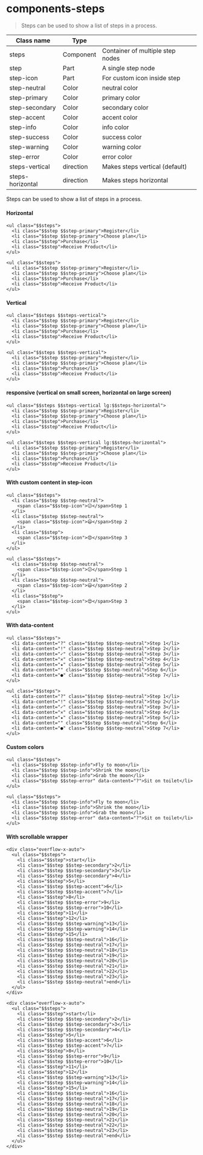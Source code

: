 # components-steps

> Steps can be used to show a list of steps in a process.

| Class name       | Type      |                                  |
| ---------------- | --------- | -------------------------------- |
| steps            | Component | Container of multiple step nodes |
| step             | Part      | A single step node               |
| step-icon        | Part      | For custom icon inside step      |
| step-neutral     | Color     | neutral color                    |
| step-primary     | Color     | primary color                    |
| step-secondary   | Color     | secondary color                  |
| step-accent      | Color     | accent color                     |
| step-info        | Color     | info color                       |
| step-success     | Color     | success color                    |
| step-warning     | Color     | warning color                    |
| step-error       | Color     | error color                      |
| steps-vertical   | direction | Makes steps vertical (default)   |
| steps-horizontal | direction | Makes steps horizontal           |

Steps can be used to show a list of steps in a process.

[](#horizontal)

#### Horizontal

    <ul class="$$steps">
      <li class="$$step $$step-primary">Register</li>
      <li class="$$step $$step-primary">Choose plan</li>
      <li class="$$step">Purchase</li>
      <li class="$$step">Receive Product</li>
    </ul>

    <ul class="$$steps">
      <li class="$$step $$step-primary">Register</li>
      <li class="$$step $$step-primary">Choose plan</li>
      <li class="$$step">Purchase</li>
      <li class="$$step">Receive Product</li>
    </ul>

[](#vertical)

#### Vertical

    <ul class="$$steps $$steps-vertical">
      <li class="$$step $$step-primary">Register</li>
      <li class="$$step $$step-primary">Choose plan</li>
      <li class="$$step">Purchase</li>
      <li class="$$step">Receive Product</li>
    </ul>

    <ul class="$$steps $$steps-vertical">
      <li class="$$step $$step-primary">Register</li>
      <li class="$$step $$step-primary">Choose plan</li>
      <li class="$$step">Purchase</li>
      <li class="$$step">Receive Product</li>
    </ul>

[](#responsive-vertical-on-small-screen-horizontal-on-large-screen)

#### responsive (vertical on small screen, horizontal on large screen)

    <ul class="$$steps $$steps-vertical lg:$$steps-horizontal">
      <li class="$$step $$step-primary">Register</li>
      <li class="$$step $$step-primary">Choose plan</li>
      <li class="$$step">Purchase</li>
      <li class="$$step">Receive Product</li>
    </ul>

    <ul class="$$steps $$steps-vertical lg:$$steps-horizontal">
      <li class="$$step $$step-primary">Register</li>
      <li class="$$step $$step-primary">Choose plan</li>
      <li class="$$step">Purchase</li>
      <li class="$$step">Receive Product</li>
    </ul>

[](#with-custom-content-in-step-icon)

#### With custom content in step-icon

    <ul class="$$steps">
      <li class="$$step $$step-neutral">
        <span class="$$step-icon">😕</span>Step 1
      </li>
      <li class="$$step $$step-neutral">
        <span class="$$step-icon">😃</span>Step 2
      </li>
      <li class="$$step">
        <span class="$$step-icon">😍</span>Step 3
      </li>
    </ul>

    <ul class="$$steps">
      <li class="$$step $$step-neutral">
        <span class="$$step-icon">😕</span>Step 1
      </li>
      <li class="$$step $$step-neutral">
        <span class="$$step-icon">😃</span>Step 2
      </li>
      <li class="$$step">
        <span class="$$step-icon">😍</span>Step 3
      </li>
    </ul>

[](#with-data-content)

#### With data-content

    <ul class="$$steps">
      <li data-content="?" class="$$step $$step-neutral">Step 1</li>
      <li data-content="!" class="$$step $$step-neutral">Step 2</li>
      <li data-content="✓" class="$$step $$step-neutral">Step 3</li>
      <li data-content="✕" class="$$step $$step-neutral">Step 4</li>
      <li data-content="★" class="$$step $$step-neutral">Step 5</li>
      <li data-content="" class="$$step $$step-neutral">Step 6</li>
      <li data-content="●" class="$$step $$step-neutral">Step 7</li>
    </ul>

    <ul class="$$steps">
      <li data-content="?" class="$$step $$step-neutral">Step 1</li>
      <li data-content="!" class="$$step $$step-neutral">Step 2</li>
      <li data-content="✓" class="$$step $$step-neutral">Step 3</li>
      <li data-content="✕" class="$$step $$step-neutral">Step 4</li>
      <li data-content="★" class="$$step $$step-neutral">Step 5</li>
      <li data-content="" class="$$step $$step-neutral">Step 6</li>
      <li data-content="●" class="$$step $$step-neutral">Step 7</li>
    </ul>

[](#custom-colors)

#### Custom colors

    <ul class="$$steps">
      <li class="$$step $$step-info">Fly to moon</li>
      <li class="$$step $$step-info">Shrink the moon</li>
      <li class="$$step $$step-info">Grab the moon</li>
      <li class="$$step $$step-error" data-content="?">Sit on toilet</li>
    </ul>

    <ul class="$$steps">
      <li class="$$step $$step-info">Fly to moon</li>
      <li class="$$step $$step-info">Shrink the moon</li>
      <li class="$$step $$step-info">Grab the moon</li>
      <li class="$$step $$step-error" data-content="?">Sit on toilet</li>
    </ul>

[](#with-scrollable-wrapper)

#### With scrollable wrapper

    <div class="overflow-x-auto">
      <ul class="$$steps">
        <li class="$$step">start</li>
        <li class="$$step $$step-secondary">2</li>
        <li class="$$step $$step-secondary">3</li>
        <li class="$$step $$step-secondary">4</li>
        <li class="$$step">5</li>
        <li class="$$step $$step-accent">6</li>
        <li class="$$step $$step-accent">7</li>
        <li class="$$step">8</li>
        <li class="$$step $$step-error">9</li>
        <li class="$$step $$step-error">10</li>
        <li class="$$step">11</li>
        <li class="$$step">12</li>
        <li class="$$step $$step-warning">13</li>
        <li class="$$step $$step-warning">14</li>
        <li class="$$step">15</li>
        <li class="$$step $$step-neutral">16</li>
        <li class="$$step $$step-neutral">17</li>
        <li class="$$step $$step-neutral">18</li>
        <li class="$$step $$step-neutral">19</li>
        <li class="$$step $$step-neutral">20</li>
        <li class="$$step $$step-neutral">21</li>
        <li class="$$step $$step-neutral">22</li>
        <li class="$$step $$step-neutral">23</li>
        <li class="$$step $$step-neutral">end</li>
      </ul>
    </div>

    <div class="overflow-x-auto">
      <ul class="$$steps">
        <li class="$$step">start</li>
        <li class="$$step $$step-secondary">2</li>
        <li class="$$step $$step-secondary">3</li>
        <li class="$$step $$step-secondary">4</li>
        <li class="$$step">5</li>
        <li class="$$step $$step-accent">6</li>
        <li class="$$step $$step-accent">7</li>
        <li class="$$step">8</li>
        <li class="$$step $$step-error">9</li>
        <li class="$$step $$step-error">10</li>
        <li class="$$step">11</li>
        <li class="$$step">12</li>
        <li class="$$step $$step-warning">13</li>
        <li class="$$step $$step-warning">14</li>
        <li class="$$step">15</li>
        <li class="$$step $$step-neutral">16</li>
        <li class="$$step $$step-neutral">17</li>
        <li class="$$step $$step-neutral">18</li>
        <li class="$$step $$step-neutral">19</li>
        <li class="$$step $$step-neutral">20</li>
        <li class="$$step $$step-neutral">21</li>
        <li class="$$step $$step-neutral">22</li>
        <li class="$$step $$step-neutral">23</li>
        <li class="$$step $$step-neutral">end</li>
      </ul>
    </div>
